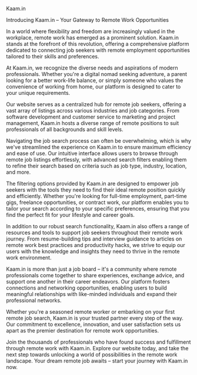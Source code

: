 Kaam.in
 
  Introducing Kaam.in – Your Gateway to Remote Work Opportunities

In a world where flexibility and freedom are increasingly valued in the workplace, remote work has emerged as a prominent solution. Kaam.in stands at the forefront of this revolution, offering a comprehensive platform dedicated to connecting job seekers with remote employment opportunities tailored to their skills and preferences.

At Kaam.in, we recognize the diverse needs and aspirations of modern professionals. Whether you're a digital nomad seeking adventure, a parent looking for a better work-life balance, or simply someone who values the convenience of working from home, our platform is designed to cater to your unique requirements.

Our website serves as a centralized hub for remote job seekers, offering a vast array of listings across various industries and job categories. From software development and customer service to marketing and project management, Kaam.in hosts a diverse range of remote positions to suit professionals of all backgrounds and skill levels.

Navigating the job search process can often be overwhelming, which is why we've streamlined the experience on Kaam.in to ensure maximum efficiency and ease of use. Our intuitive interface allows users to browse through remote job listings effortlessly, with advanced search filters enabling them to refine their search based on criteria such as job type, industry, location, and more.

The filtering options provided by Kaam.in are designed to empower job seekers with the tools they need to find their ideal remote position quickly and efficiently. Whether you're looking for full-time employment, part-time gigs, freelance opportunities, or contract work, our platform enables you to tailor your search according to your specific preferences, ensuring that you find the perfect fit for your lifestyle and career goals.

In addition to our robust search functionality, Kaam.in also offers a range of resources and tools to support job seekers throughout their remote work journey. From resume-building tips and interview guidance to articles on remote work best practices and productivity hacks, we strive to equip our users with the knowledge and insights they need to thrive in the remote work environment.

Kaam.in is more than just a job board – it's a community where remote professionals come together to share experiences, exchange advice, and support one another in their career endeavors. Our platform fosters connections and networking opportunities, enabling users to build meaningful relationships with like-minded individuals and expand their professional networks.

Whether you're a seasoned remote worker or embarking on your first remote job search, Kaam.in is your trusted partner every step of the way. Our commitment to excellence, innovation, and user satisfaction sets us apart as the premier destination for remote work opportunities.

Join the thousands of professionals who have found success and fulfillment through remote work with Kaam.in. Explore our website today, and take the next step towards unlocking a world of possibilities in the remote work landscape. Your dream remote job awaits – start your journey with Kaam.in now.